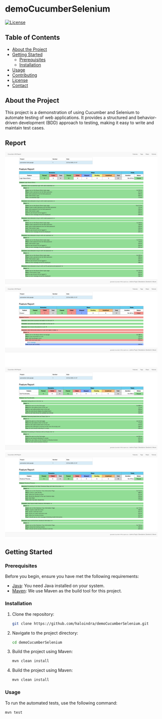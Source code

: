 # demoCucumberSelenium

[![License](https://img.shields.io/badge/license-MIT-blue.svg)](LICENSE)

## Table of Contents
- [About the Project](#about-the-project)
- [Getting Started](#getting-started)
  - [Prerequisites](#prerequisites)
  - [Installation](#installation)
- [Usage](#usage)
- [Contributing](#contributing)
- [License](#license)
- [Contact](#contact)

## About the Project

This project is a demonstration of using Cucumber and Selenium to automate testing of web applications. It provides a structured and behavior-driven development (BDD) approach to testing, making it easy to write and maintain test cases.

## Report 
<img src="https://github.com/haloindra/demoCucumberSelenium/raw/main/screenshoot/login.png" alt="Login" width="640">
<img src="https://github.com/haloindra/demoCucumberSelenium/raw/main/screenshoot/product.png" alt="Product" width="640">
<img src="https://github.com/haloindra/demoCucumberSelenium/raw/main/screenshoot/cart.png" alt="Cart" width="640">
<img src="https://github.com/haloindra/demoCucumberSelenium/raw/main/screenshoot/checkout.png" alt="Checkout" width="640">

## Getting Started

### Prerequisites

Before you begin, ensure you have met the following requirements:

- [Java](https://www.oracle.com/java/technologies/javase-downloads.html): You need Java installed on your system.
- [Maven](https://maven.apache.org/): We use Maven as the build tool for this project.

### Installation

1. Clone the repository:

   ```bash
   git clone https://github.com/haloindra/demoCucumberSelenium.git

2. Navigate to the project directory:

   ```bash
   cd demoCucumberSelenium
   
3. Build the project using Maven:

   ```bash
   mvn clean install
   
4. Build the project using Maven:

   ```bash
   mvn clean install

### Usage

To run the automated tests, use the following command:

```bash
mvn test
